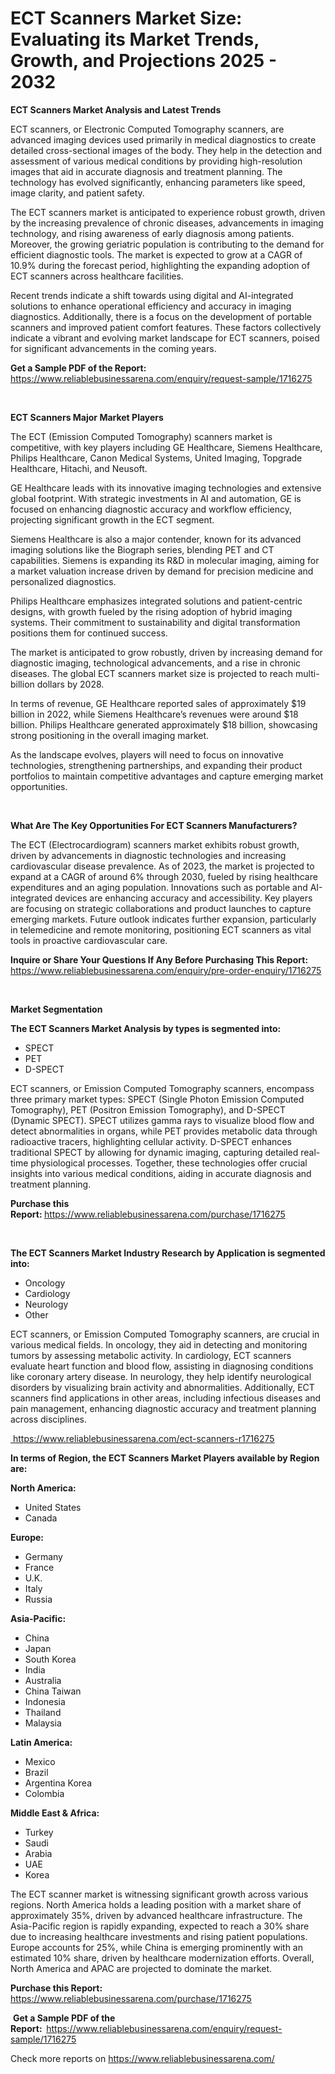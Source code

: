 <p><h1>ECT Scanners Market Size: Evaluating its Market Trends, Growth, and Projections 2025 - 2032</h1></p><p><strong>ECT Scanners Market Analysis and Latest Trends</strong></p>
<p><p>ECT scanners, or Electronic Computed Tomography scanners, are advanced imaging devices used primarily in medical diagnostics to create detailed cross-sectional images of the body. They help in the detection and assessment of various medical conditions by providing high-resolution images that aid in accurate diagnosis and treatment planning. The technology has evolved significantly, enhancing parameters like speed, image clarity, and patient safety.</p><p>The ECT scanners market is anticipated to experience robust growth, driven by the increasing prevalence of chronic diseases, advancements in imaging technology, and rising awareness of early diagnosis among patients. Moreover, the growing geriatric population is contributing to the demand for efficient diagnostic tools. The market is expected to grow at a CAGR of 10.9% during the forecast period, highlighting the expanding adoption of ECT scanners across healthcare facilities.</p><p>Recent trends indicate a shift towards using digital and AI-integrated solutions to enhance operational efficiency and accuracy in imaging diagnostics. Additionally, there is a focus on the development of portable scanners and improved patient comfort features. These factors collectively indicate a vibrant and evolving market landscape for ECT scanners, poised for significant advancements in the coming years.</p></p>
<p><strong>Get a Sample PDF of the Report:&nbsp;</strong> <a href="https://www.reliablebusinessarena.com/enquiry/request-sample/1716275?utm_campaign=3272&utm_medium=2&utm_source=Github&utm_content=ia&utm_term=28032025&utm_id=ect-scanners">https://www.reliablebusinessarena.com/enquiry/request-sample/1716275</a></p>
<p>&nbsp;</p>
<p><strong>ECT Scanners Major Market Players</strong></p>
<p><p>The ECT (Emission Computed Tomography) scanners market is competitive, with key players including GE Healthcare, Siemens Healthcare, Philips Healthcare, Canon Medical Systems, United Imaging, Topgrade Healthcare, Hitachi, and Neusoft. </p><p>GE Healthcare leads with its innovative imaging technologies and extensive global footprint. With strategic investments in AI and automation, GE is focused on enhancing diagnostic accuracy and workflow efficiency, projecting significant growth in the ECT segment. </p><p>Siemens Healthcare is also a major contender, known for its advanced imaging solutions like the Biograph series, blending PET and CT capabilities. Siemens is expanding its R&D in molecular imaging, aiming for a market valuation increase driven by demand for precision medicine and personalized diagnostics.</p><p>Philips Healthcare emphasizes integrated solutions and patient-centric designs, with growth fueled by the rising adoption of hybrid imaging systems. Their commitment to sustainability and digital transformation positions them for continued success.</p><p>The market is anticipated to grow robustly, driven by increasing demand for diagnostic imaging, technological advancements, and a rise in chronic diseases. The global ECT scanners market size is projected to reach multi-billion dollars by 2028.</p><p>In terms of revenue, GE Healthcare reported sales of approximately $19 billion in 2022, while Siemens Healthcare’s revenues were around $18 billion. Philips Healthcare generated approximately $18 billion, showcasing strong positioning in the overall imaging market.</p><p>As the landscape evolves, players will need to focus on innovative technologies, strengthening partnerships, and expanding their product portfolios to maintain competitive advantages and capture emerging market opportunities.</p></p>
<p>&nbsp;</p>
<p><strong>What Are The Key Opportunities For ECT Scanners Manufacturers?</strong></p>
<p><p>The ECT (Electrocardiogram) scanners market exhibits robust growth, driven by advancements in diagnostic technologies and increasing cardiovascular disease prevalence. As of 2023, the market is projected to expand at a CAGR of around 6% through 2030, fueled by rising healthcare expenditures and an aging population. Innovations such as portable and AI-integrated devices are enhancing accuracy and accessibility. Key players are focusing on strategic collaborations and product launches to capture emerging markets. Future outlook indicates further expansion, particularly in telemedicine and remote monitoring, positioning ECT scanners as vital tools in proactive cardiovascular care.</p></p>
<p><strong>Inquire or Share Your Questions If Any Before Purchasing This Report:</strong> <a href="https://www.reliablebusinessarena.com/enquiry/pre-order-enquiry/1716275?utm_campaign=3272&utm_medium=2&utm_source=Github&utm_content=ia&utm_term=28032025&utm_id=ect-scanners">https://www.reliablebusinessarena.com/enquiry/pre-order-enquiry/1716275</a></p>
<p>&nbsp;</p>
<p><strong>Market Segmentation</strong></p>
<p><strong>The ECT Scanners Market Analysis by types is segmented into:</strong></p>
<p><ul><li>SPECT</li><li>PET</li><li>D-SPECT</li></ul></p>
<p><p>ECT scanners, or Emission Computed Tomography scanners, encompass three primary market types: SPECT (Single Photon Emission Computed Tomography), PET (Positron Emission Tomography), and D-SPECT (Dynamic SPECT). SPECT utilizes gamma rays to visualize blood flow and detect abnormalities in organs, while PET provides metabolic data through radioactive tracers, highlighting cellular activity. D-SPECT enhances traditional SPECT by allowing for dynamic imaging, capturing detailed real-time physiological processes. Together, these technologies offer crucial insights into various medical conditions, aiding in accurate diagnosis and treatment planning.</p></p>
<p><strong>Purchase this Report:&nbsp;</strong><a href="https://www.reliablebusinessarena.com/purchase/1716275?utm_campaign=3272&utm_medium=2&utm_source=Github&utm_content=ia&utm_term=28032025&utm_id=ect-scanners">https://www.reliablebusinessarena.com/purchase/1716275</a></p>
<p>&nbsp;</p>
<p><strong>The ECT Scanners Market Industry Research by Application is segmented into:</strong></p>
<p><ul><li>Oncology</li><li>Cardiology</li><li>Neurology</li><li>Other</li></ul></p>
<p><p>ECT scanners, or Emission Computed Tomography scanners, are crucial in various medical fields. In oncology, they aid in detecting and monitoring tumors by assessing metabolic activity. In cardiology, ECT scanners evaluate heart function and blood flow, assisting in diagnosing conditions like coronary artery disease. In neurology, they help identify neurological disorders by visualizing brain activity and abnormalities. Additionally, ECT scanners find applications in other areas, including infectious diseases and pain management, enhancing diagnostic accuracy and treatment planning across disciplines.</p></p>
<p><a href="https://www.reliablebusinessarena.com/ect-scanners-r1716275?utm_campaign=3272&utm_medium=2&utm_source=Github&utm_content=ia&utm_term=28032025&utm_id=ect-scanners">&nbsp;https://www.reliablebusinessarena.com/ect-scanners-r1716275</a></p>
<p><strong>In terms of Region, the ECT Scanners Market Players available by Region are:</strong></p>
<p>
    <p> <strong> North America: </strong>
        <ul>
            <li>United States</li>
            <li>Canada</li>
        </ul>
        </p> 
    <p> <strong> Europe: </strong>
        <ul>
            <li>Germany</li>
            <li>France</li>
            <li>U.K.</li>
            <li>Italy</li>
            <li>Russia</li>
        </ul>
        </p> 
    <p> <strong> Asia-Pacific: </strong>
        <ul>
            <li>China</li>
            <li>Japan</li>
            <li>South Korea</li>
            <li>India</li>
            <li>Australia</li>
            <li>China Taiwan</li>
            <li>Indonesia</li>
            <li>Thailand</li>
            <li>Malaysia</li>
        </ul>
        </p> 
    <p> <strong> Latin America: </strong>
        <ul>
            <li>Mexico</li>
            <li>Brazil</li>
            <li>Argentina Korea</li>
            <li>Colombia</li>
        </ul>
        </p> 
    <p> <strong> Middle East & Africa: </strong>
        <ul>
            <li>Turkey</li>
            <li>Saudi</li>
            <li>Arabia</li>
            <li>UAE</li>
            <li>Korea</li>
        </ul>
    </p>
    </p>
<p><p>The ECT scanner market is witnessing significant growth across various regions. North America holds a leading position with a market share of approximately 35%, driven by advanced healthcare infrastructure. The Asia-Pacific region is rapidly expanding, expected to reach a 30% share due to increasing healthcare investments and rising patient populations. Europe accounts for 25%, while China is emerging prominently with an estimated 10% share, driven by healthcare modernization efforts. Overall, North America and APAC are projected to dominate the market.</p></p>
<p><strong>Purchase this Report: </strong><a href="https://www.reliablebusinessarena.com/purchase/1716275?utm_campaign=3272&utm_medium=2&utm_source=Github&utm_content=ia&utm_term=28032025&utm_id=ect-scanners">https://www.reliablebusinessarena.com/purchase/1716275</a></p>
<p>&nbsp;<strong>Get a Sample PDF of the Report:&nbsp;&nbsp;</strong><a href="https://www.reliablebusinessarena.com/enquiry/request-sample/1716275?utm_campaign=3272&utm_medium=2&utm_source=Github&utm_content=ia&utm_term=28032025&utm_id=ect-scanners">https://www.reliablebusinessarena.com/enquiry/request-sample/1716275</a></p>
<p><strong></strong></p>
<p>Check more reports on <a href="https://www.reliablebusinessarena.com/?utm_campaign=3272&utm_medium=2&utm_source=Github&utm_content=ia&utm_term=28032025&utm_id=ect-scanners">https://www.reliablebusinessarena.com/</a></p>